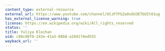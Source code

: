 ```yaml
---
content_type: external-resource
external_url: https://www.youtube.com/channel/UCzP7FGZa0sOU3ETbUIt01ug
has_external_license_warning: true
license: https://en.wikipedia.org/wiki/All_rights_reserved
status: ''
title: Yuliya Klochan
uid: c08c08f0-243e-41a3-88b8-a1b9174ed555
wayback_url: ''
---
```

